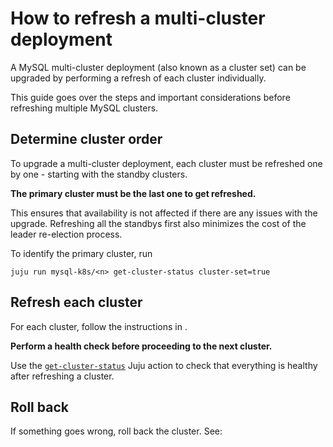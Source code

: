 # How to refresh a multi-cluster deployment

A MySQL multi-cluster deployment (also known as a cluster set) can be upgraded by performing a refresh of each cluster individually.

This guide goes over the steps and important considerations before refreshing multiple MySQL clusters.

## Determine cluster order

To upgrade a multi-cluster deployment, each cluster must be refreshed one by one - starting with the standby clusters.

**The primary cluster must be the last one to get refreshed.**

This ensures that availability is not affected if there are any issues with the upgrade. Refreshing all the standbys first also minimizes the cost of the leader re-election process.

To identify the primary cluster, run

```shell
juju run mysql-k8s/<n> get-cluster-status cluster-set=true
```

## Refresh each cluster

For each cluster, follow the instructions in [](/how-to/refresh/single-cluster/refresh-single-cluster).

**Perform a health check before proceeding to the next cluster.**

Use the [`get-cluster-status`](https://charmhub.io/mysql-k8s/actions#get-cluster-status) Juju action to check that everything is healthy after refreshing a cluster.

## Roll back

If something goes wrong, roll back the cluster. See: [](/how-to/refresh/single-cluster/roll-back-single-cluster)



